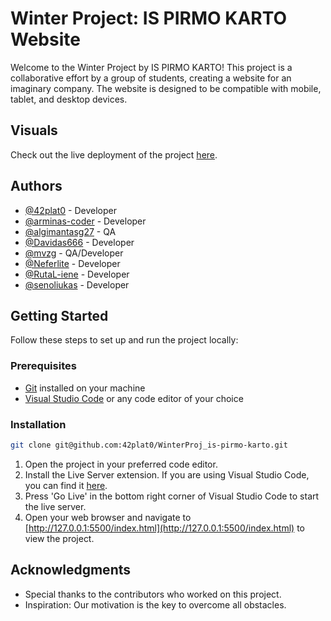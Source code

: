 # Winter Project: IS PIRMO KARTO Website

Welcome to the Winter Project by IS PIRMO KARTO! This project is a collaborative effort by a group of students, creating a website for an imaginary company. The website is designed to be compatible with mobile, tablet, and desktop devices.

## Visuals

Check out the live deployment of the project [here](https://42plat0.github.io/WinterProj_is-pirmo-karto/).

## Authors

- [@42plat0](https://github.com/42plat0)             - Developer
- [@arminas-coder](https://github.com/arminas-coder) - Developer
- [@algimantasg27](https://github.com/algimantasg27) - QA
- [@Davidas666](https://github.com/Davidas666)       - Developer
- [@mvzg](https://github.com/mvzg)                   - QA/Developer
- [@Neferlite](https://github.com/Neferlite)         - Developer
- [@RutaL-iene](https://github.com/RutaL-iene)       - Developer
- [@senoliukas](https://github.com/senoliukas)       - Developer

## Getting Started

Follow these steps to set up and run the project locally:

### Prerequisites

- [Git](https://git-scm.com/) installed on your machine
- [Visual Studio Code](https://code.visualstudio.com/) or any code editor of your choice

### Installation

```bash
git clone git@github.com:42plat0/WinterProj_is-pirmo-karto.git
```

1. Open the project in your preferred code editor.
2. Install the Live Server extension. If you are using Visual Studio Code, you can find it [here](https://marketplace.visualstudio.com/items?itemName=ritwickdey.LiveServer).
3. Press 'Go Live' in the bottom right corner of Visual Studio Code to start the live server.
4. Open your web browser and navigate to [http://127.0.0.1:5500/index.html](http://127.0.0.1:5500/index.html) to view the project.

## Acknowledgments

- Special thanks to the contributors who worked on this project.
- Inspiration: Our motivation is the key to overcome all obstacles.
